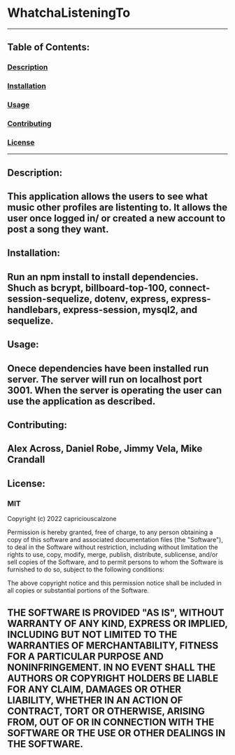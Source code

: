 # WhatchaListeningTo
  ---
 ##  **Table of Contents:**
  ### [Description](#description)
  ### [Installation](#installation)
  ### [Usage](#usage)
  ### [Contributing](#contributing)
  ### [License](#license)

  ---
  ## **Description:**
  This application allows the users to see what music other profiles are listenting to. It allows the user once logged in/ 
  or created a new account to post a song they want.
  ---
  ## **Installation:**
  Run an npm install to install dependencies. Shuch as bcrypt, billboard-top-100, connect-session-sequelize,
  dotenv, express, express-handlebars, express-session, mysql2, and sequelize.
  ---
  ## **Usage:**
  Onece dependencies have been installed run server. The server will run on localhost port 3001. When the server 
  is operating the user can use the application as described.   
  ---
  ## **Contributing:**
  Alex Across, Daniel Robe, Jimmy Vela, Mike Crandall
  ---
  ## **License:**
  ### MIT
  Copyright (c) 2022 capriciouscalzone

Permission is hereby granted, free of charge, to any person obtaining a copy
of this software and associated documentation files (the "Software"), to deal
in the Software without restriction, including without limitation the rights
to use, copy, modify, merge, publish, distribute, sublicense, and/or sell
copies of the Software, and to permit persons to whom the Software is
furnished to do so, subject to the following conditions:

The above copyright notice and this permission notice shall be included in all
copies or substantial portions of the Software.

THE SOFTWARE IS PROVIDED "AS IS", WITHOUT WARRANTY OF ANY KIND, EXPRESS OR
IMPLIED, INCLUDING BUT NOT LIMITED TO THE WARRANTIES OF MERCHANTABILITY,
FITNESS FOR A PARTICULAR PURPOSE AND NONINFRINGEMENT. IN NO EVENT SHALL THE
AUTHORS OR COPYRIGHT HOLDERS BE LIABLE FOR ANY CLAIM, DAMAGES OR OTHER
LIABILITY, WHETHER IN AN ACTION OF CONTRACT, TORT OR OTHERWISE, ARISING FROM,
OUT OF OR IN CONNECTION WITH THE SOFTWARE OR THE USE OR OTHER DEALINGS IN THE
SOFTWARE.
  ---
 
